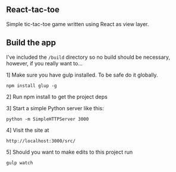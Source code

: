React-tac-toe
----
Simple tic-tac-toe game written using React as view layer.


Build the app
----

I've included the `/build` directory so no build should be necessary,
however, if you really want to...

1] Make sure you have gulp installed. To be safe do it globally.

    npm install glup -g

2] Run npm install to get the project deps

3] Start a simple Python server like this:

    python -m SimpleHTTPServer 3000

4] Visit the site at 

    http://localhost:3000/src/

5] Should you want to make edits to this project run

    gulp watch
